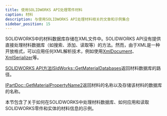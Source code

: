 ```yaml
---
title: 使用SOLIDWORKS API处理零件材料
caption: 材料
description: 与使用SOLIDWORKS API处理材料相关的文章和示例集合
sidebar_position: 15
---
```

SOLIDWORKS中的材料数据库存储在XML文件中。SOLIDWORKS API没有提供直接处理材料数据库（如搜索、添加、读取等）的方法。然而，由于XML是一种开放格式，可以应用任何XML解析技术，例如使用[XmlDocument](https://docs.microsoft.com/en-us/dotnet/api/system.xml.xmldocument)、[XmlSerializer](https://docs.microsoft.com/en-us/dotnet/api/system.xml.serialization.xmlserializer)等。

[SOLIDWORKS API方法ISldWorks::GetMaterialDatabases](https://help.solidworks.com/2018/english/api/sldworksapi/solidworks.interop.sldworks~solidworks.interop.sldworks.isldworks~getmaterialdatabases.html)返回材料数据库的路径。

[IPartDoc::GetMaterialPropertyName2](https://help.solidworks.com/2018/english/api/sldworksapi/solidworks.interop.sldworks~solidworks.interop.sldworks.ipartdoc~getmaterialpropertyname2.html)返回材料的名称以及存储该材料的数据库的名称。

本节包含了关于如何在SOLIDWORKS中处理材料数据库、如何应用和读取SOLIDWORKS零件和实体的材料信息的示例。